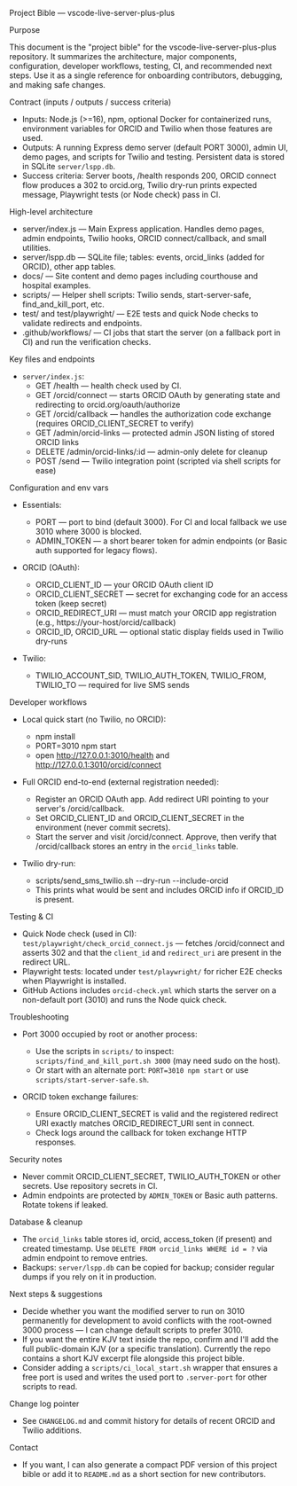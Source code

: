 Project Bible — vscode-live-server-plus-plus

Purpose

This document is the "project bible" for the vscode-live-server-plus-plus repository. It summarizes the architecture, major components, configuration, developer workflows, testing, CI, and recommended next steps. Use it as a single reference for onboarding contributors, debugging, and making safe changes.

Contract (inputs / outputs / success criteria)

- Inputs: Node.js (>=16), npm, optional Docker for containerized runs, environment variables for ORCID and Twilio when those features are used.
- Outputs: A running Express demo server (default PORT 3000), admin UI, demo pages, and scripts for Twilio and testing. Persistent data is stored in SQLite `server/lspp.db`.
- Success criteria: Server boots, /health responds 200, ORCID connect flow produces a 302 to orcid.org, Twilio dry-run prints expected message, Playwright tests (or Node check) pass in CI.

High-level architecture

- server/index.js — Main Express application. Handles demo pages, admin endpoints, Twilio hooks, ORCID connect/callback, and small utilities.
- server/lspp.db — SQLite file; tables: events, orcid_links (added for ORCID), other app tables.
- docs/ — Site content and demo pages including courthouse and hospital examples.
- scripts/ — Helper shell scripts: Twilio sends, start-server-safe, find_and_kill_port, etc.
- test/ and test/playwright/ — E2E tests and quick Node checks to validate redirects and endpoints.
- .github/workflows/ — CI jobs that start the server (on a fallback port in CI) and run the verification checks.

Key files and endpoints

- `server/index.js`:
  - GET /health — health check used by CI.
  - GET /orcid/connect — starts ORCID OAuth by generating state and redirecting to orcid.org/oauth/authorize
  - GET /orcid/callback — handles the authorization code exchange (requires ORCID_CLIENT_SECRET to verify)
  - GET /admin/orcid-links — protected admin JSON listing of stored ORCID links
  - DELETE /admin/orcid-links/:id — admin-only delete for cleanup
  - POST /send — Twilio integration point (scripted via shell scripts for ease)

Configuration and env vars

- Essentials:
  - PORT — port to bind (default 3000). For CI and local fallback we use 3010 where 3000 is blocked.
  - ADMIN_TOKEN — a short bearer token for admin endpoints (or Basic auth supported for legacy flows).

- ORCID (OAuth):
  - ORCID_CLIENT_ID — your ORCID OAuth client ID
  - ORCID_CLIENT_SECRET — secret for exchanging code for an access token (keep secret)
  - ORCID_REDIRECT_URI — must match your ORCID app registration (e.g., https://your-host/orcid/callback)
  - ORCID_ID, ORCID_URL — optional static display fields used in Twilio dry-runs

- Twilio:
  - TWILIO_ACCOUNT_SID, TWILIO_AUTH_TOKEN, TWILIO_FROM, TWILIO_TO — required for live SMS sends

Developer workflows

- Local quick start (no Twilio, no ORCID):
  - npm install
  - PORT=3010 npm start
  - open http://127.0.0.1:3010/health and http://127.0.0.1:3010/orcid/connect

- Full ORCID end-to-end (external registration needed):
  - Register an ORCID OAuth app. Add redirect URI pointing to your server's /orcid/callback.
  - Set ORCID_CLIENT_ID and ORCID_CLIENT_SECRET in the environment (never commit secrets).
  - Start the server and visit /orcid/connect. Approve, then verify that /orcid/callback stores an entry in the `orcid_links` table.

- Twilio dry-run:
  - scripts/send_sms_twilio.sh --dry-run --include-orcid
  - This prints what would be sent and includes ORCID info if ORCID_ID is present.

Testing & CI

- Quick Node check (used in CI): `test/playwright/check_orcid_connect.js` — fetches /orcid/connect and asserts 302 and that the `client_id` and `redirect_uri` are present in the redirect URL.
- Playwright tests: located under `test/playwright/` for richer E2E checks when Playwright is installed.
- GitHub Actions includes `orcid-check.yml` which starts the server on a non-default port (3010) and runs the Node quick check.

Troubleshooting

- Port 3000 occupied by root or another process:
  - Use the scripts in `scripts/` to inspect: `scripts/find_and_kill_port.sh 3000` (may need sudo on the host).
  - Or start with an alternate port: `PORT=3010 npm start` or use `scripts/start-server-safe.sh`.

- ORCID token exchange failures:
  - Ensure ORCID_CLIENT_SECRET is valid and the registered redirect URI exactly matches ORCID_REDIRECT_URI sent in connect.
  - Check logs around the callback for token exchange HTTP responses.

Security notes

- Never commit ORCID_CLIENT_SECRET, TWILIO_AUTH_TOKEN or other secrets. Use repository secrets in CI.
- Admin endpoints are protected by `ADMIN_TOKEN` or Basic auth patterns. Rotate tokens if leaked.

Database & cleanup

- The `orcid_links` table stores id, orcid, access_token (if present) and created timestamp. Use `DELETE FROM orcid_links WHERE id = ?` via admin endpoint to remove entries.
- Backups: `server/lspp.db` can be copied for backup; consider regular dumps if you rely on it in production.

Next steps & suggestions

- Decide whether you want the modified server to run on 3010 permanently for development to avoid conflicts with the root-owned 3000 process — I can change default scripts to prefer 3010.
- If you want the entire KJV text inside the repo, confirm and I'll add the full public-domain KJV (or a specific translation). Currently the repo contains a short KJV excerpt file alongside this project bible.
- Consider adding a `scripts/ci_local_start.sh` wrapper that ensures a free port is used and writes the used port to `.server-port` for other scripts to read.

Change log pointer

- See `CHANGELOG.md` and commit history for details of recent ORCID and Twilio additions.

Contact

- If you want, I can also generate a compact PDF version of this project bible or add it to `README.md` as a short section for new contributors.
